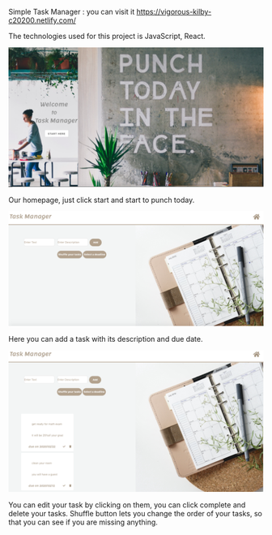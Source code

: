 Simple Task Manager : you can visit it https://vigorous-kilby-c20200.netlify.com/

The technologies used for this project is JavaScript, React.



![Screenshot](screenshot1.png)

Our homepage, just click start and start to punch today.

![Screenshot](screenshot2.png)

Here you can add a task with its description and due date. 

![Screenshot](screenshot3.png)

You can edit your task by clicking on them, you can click complete and delete your tasks. Shuffle button lets you change the order of your tasks, so that you can see if you are missing anything.
